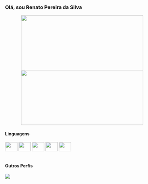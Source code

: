 ### Olá, sou Renato Pereira da Silva

<div align="center">
  <img height="180em" width="400em" src="https://github-readme-stats.vercel.app/api?username=Renatouhu&show_icons=true&theme=tokyonight";>
  <img height="180em" width="400em" src="https://github-readme-stats.vercel.app/api/top-langs/?username=Renatouhu&layout=compact&theme=tokyonight"/>
</div>

#### Linguagens
<div>
  <img align="center" width="40" height="30" src="https://cdn.jsdelivr.net/gh/devicons/devicon/icons/html5/html5-original.svg"/>
  <img align="center" width="40" height="30" src="https://cdn.jsdelivr.net/gh/devicons/devicon/icons/css3/css3-original.svg"/>
  <img align="center" width="40" height="30" src="https://cdn.jsdelivr.net/gh/devicons/devicon/icons/javascript/javascript-original.svg"/>
  <img align="center" width="40" height="30" src="https://cdn.jsdelivr.net/gh/devicons/devicon/icons/php/php-plain.svg"/>
  <img align="center" width="40" height="30" src="https://cdn.jsdelivr.net/gh/devicons/devicon/icons/git/git-original.svg""/>
</div>

#
                                                                                                                           
#### Outros Perfis                                                                                                                           
<div>
  <a href="https://www.linkedin.com/in/renato-pereira-da-silva-541701245/" target="_blank"> <img src="https://img.shields.io/badge/LinkedIn-0077B5?style=for-the-badge&logo=linkedin&logoColor=white"></a>
</div>
